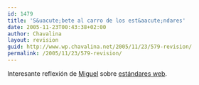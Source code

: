 ```yaml
---
id: 1479
title: 'S&uacute;bete al carro de los est&aacute;ndares'
date: 2005-11-23T00:43:38+02:00
author: Chavalina
layout: revision
guid: http://www.wp.chavalina.net/2005/11/23/579-revision/
permalink: /2005/11/23/579-revision/
---
```

Interesante reflexi&oacute;n de <a href="http://www.processblack.com" target="_blank">Miguel</a> sobre <a href="http://www.processblack.com/weblog/index.php?id=1266" target="_blank">est&aacute;ndares web</a>.